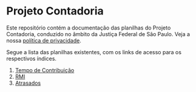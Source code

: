 # **Projeto Contadoria**

Este repositório contém a documentação das planilhas do Projeto Contadoria, conduzido no âmbito da Justiça Federal de São Paulo. Veja a nossa [política de privacidade](PRIVACIDADE.md).

Segue a lista das planilhas existentes, com os links de acesso para os respectivos índices.

1. [Tempo de Contribuição](/TC/TOC.md)
1. [RMI](/RMI/TOC.md)
1. [Atrasados](/Atrasados/TOC.md)
